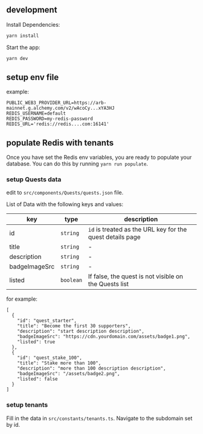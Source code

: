 ## development

Install Dependencies:

```bash
yarn install
```

Start the app:

```bash
yarn dev
```

## setup env file

example:

```
PUBLIC_WEB3_PROVIDER_URL=https://arb-mainnet.g.alchemy.com/v2/wAcoCy...xYA3HJ
REDIS_USERNAME=default
REDIS_PASSWORD=my-redis-password
REDIS_URL='redis://redis....com:16141'
```

## populate Redis with tenants

Once you have set the Redis env variables, you are ready to populate your database.
You can do this by running `yarn run populate`.

### setup Quests data

edit to `src/components/Quests/quests.json` file.

List of Data with the following keys and values:

| key           | type      | description                                               |
|---------------|-----------|-----------------------------------------------------------|
| id            | `string`  | `id` is treated as the URL key for the quest details page |
| title         | `string`  | -                                                         |
| description   | `string`  | -                                                         |
| badgeImageSrc | `string`  | -                                                         |
| listed        | `boolean` | If false, the quest is not visible on the Quests list     |

for example:

```
[
  {
    "id": "quest_starter",
    "title": "Become the first 30 supporters",
    "description": "start description description",
    "badgeImageSrc": "https://cdn.yourdomain.com/assets/badge1.png",
    "listed": true
  },
  {
    "id": "quest_stake_100",
    "title": "Stake more than 100",
    "description": "more than 100 description description",
    "badgeImageSrc": "/assets/badge2.png",
    "listed": false
  }
]
```

### setup tenants

Fill in the data in `src/constants/tenants.ts`.
Navigate to the subdomain set by id.
